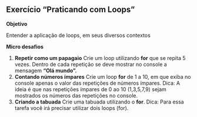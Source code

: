 ## Exercício “Praticando com Loops”

**Objetivo**

Entender a aplicação de loops, em seus diversos contextos

**Micro desafios**

1. **Repetir como um papagaio**
   Crie um loop utilizando **for** que se repita 5 vezes. Dentro de cada repetição se deve mostrar no console a mensagem **“Olá mundo”.**
2. **Contando números ímpares**
   Crie um loop **for** de 1 a 10, em que exiba no console apenas o valor das repetições de números ímpares. Dica: A ideia é que nas repetições ímpares de 0 ao 10 (1,3,5,7,9) sejam mostrados os números das repetições no console.
3. **Criando a tabuada**
   Crie uma tabuada utilizando o **for**. Dica: Para essa tarefa você irá precisar utilizar dois loops (for).

